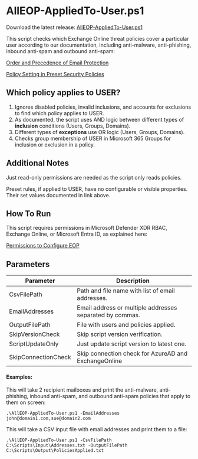 # AllEOP-AppliedTo-User.ps1

Download the latest release: [AllEOP-AppliedTo-User.ps1](https://github.com/microsoft/CSS-Exchange/releases/latest/download/AllEOP-AppliedTo-User.ps1)

 This script checks which Exchange Online threat policies cover a particular user according to our documentation, including anti-malware, anti-phishing, inbound anti-spam and outbound anti-spam:

 [Order and Precedence of Email Protection](https://learn.microsoft.com/en-us/defender-office-365/how-policies-and-protections-are-combined?view=o365-worldwide)

[Policy Setting in Preset Security Policies](https://learn.microsoft.com/en-us/defender-office-365/preset-security-policies#appendix)

## Which policy applies to USER?
1. Ignores disabled policies, invalid inclusions, and accounts for exclusions to find which policy applies to USER.
2. As documented, the script uses AND logic between different types of **inclusion** conditions (Users, Groups, Domains).
3. Different types of **exceptions** use OR logic (Users, Groups, Domains).
4. Checks group membership of USER in Microsoft 365 Groups for inclusion or exclusion in a policy.

## Additional Notes
Just read-only permissions are needed as the script only reads policies.

Preset rules, if applied to USER, have no configurable or visible properties. Their set values documented in link above.

## How To Run
This script requires permissions in Microsoft Defender XDR RBAC, Exchange Online, or Microsoft Entra ID, as explained here:

[Permissions to Configure EOP](https://learn.microsoft.com/en-us/defender-office-365/anti-malware-policies-configure#what-do-you-need-to-know-before-you-begin)

## Parameters

Parameter | Description |
----------|-------------|
CsvFilePath | Path and file name with list of email addresses.
EmailAddresses | Email address or multiple addresses separated by commas.
OutputFilePath | File with users and policies applied.
SkipVersionCheck | Skip script version verification.
ScriptUpdateOnly | Just update script version to latest one.
SkipConnectionCheck | Skip connection check for AzureAD and ExchangeOnline

#### Examples:

This will take 2 recipient mailboxes and print the anti-malware, anti-phishing, inbound anti-spam, and outbound anti-spam policies that apply to them on screen:

```
.\AllEOP-AppliedTo-User.ps1 -EmailAddresses john@domain1.com,sue@domain2.com
```
This will take a CSV input file with email addresses and print them to a file:

```
.\AllEOP-AppliedTo-User.ps1 -CsvFilePath C:\Scripts\Input\Addresses.txt -OutputFilePath C:\Scripts\Output\PoliciesApplied.txt
```

